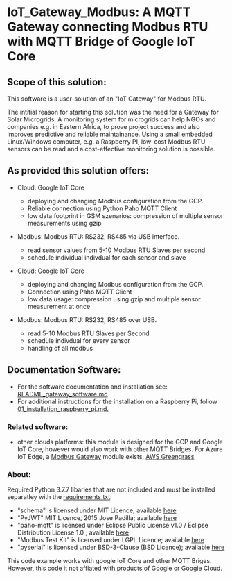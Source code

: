 # IoT_Gateway_Modbus: A MQTT Gateway connecting Modbus RTU with MQTT Bridge of Google IoT Core

## Scope of this solution:
This software is a user-solution of an "IoT Gateway" for Modbus RTU. 

The intitial reason for starting this solution was the need for a Gateway for Solar Microgrids.
A monitoring system for microgrids can help NGOs and companies e.g. in Eastern Africa, to prove project success and also improves predictive and reliable maintainance. 
Using a small embedded Linux/Windows computer, e.g. a Raspberry PI, low-cost Modbus RTU sensors can be read and a cost-effective monitoring solution is possible. 

## As provided this solution offers:
- Cloud: Google IoT Core
	- deploying and changing Modbus configuration from the GCP.
	- Reliable connection using Python Paho MQTT Client
	- low data footprint in GSM szenarios: compression of multiple sensor measurements using gzip  

- Modbus: Modbus RTU: RS232, RS485 via USB interface.
	- read sensor values from 5-10 Modbus RTU Slaves per second
	- schedule individual indivdual for each sensor and slave

- Cloud: Google IoT Core
	- deploying and changing Modbus configuration from the GCP.
	- Connection using Paho MQTT Client
	- low data usage: compression using gzip and multiple sensor measurement at once

- Modbus: Modbus RTU: RS232, RS485 over USB.
	- read 5-10 Modbus RTU Slaves per Second
	- schedule indivdual for every sensor
	- handling of all modbus

## Documentation Software:
- For the software documentation and installation see: [README_gateway_software.md](/src/README_gateway_software.md) 
- For additional instructions for the installation on a Raspberry Pi, follow [01_installation_raspberry_pi.md.](/implementation_raspberry_pi/01_installation_raspberry_pi.md) 

 ### Related software:
 - other clouds platforms: this module is designed for the GCP and Google IoT Core, however would also work with other MQTT Bridges.
 For Azure IoT Edge, a [Modbus Gateway](https://github.com/MicrosoftDocs/azure-docs/blob/master/articles/iot-edge/deploy-modbus-gateway.md)  module exists, [AWS Greengrass](https://docs.aws.amazon.com/greengrass/latest/developerguide/modbus-protocol-adapter-connector.html)
    
 ### About:
 Required Python 3.7.7 libaries that are not included and must be installed separatley with the [requirements.txt](/src/requirements.txt):
- "schema" is licensed under MIT Licence; available [here](https://pypi.org/project/schema/)  
- "PyJWT"  MIT Licence, 2015 Jose Padilla; available [here](https://pypi.org/project/PyJWT/)   
- "paho-mqtt"  is licensed under Eclipse Public License v1.0 / Eclipse Distribution License 1.0 ; available [here](https://pypi.org/project/paho-mqtt/)   
- "Modbus Test Kit" is licensed under LGPL Licence; available [here](https://pypi.org/project/modbus_tk/)   
- "pyserial"  is licensed under BSD-3-Clause (BSD Licence); available [here](https://pypi.org/project/pyserial/)   

This code example works with google IoT Core and other MQTT Briges. However, this code it not affiated with products of Google or Google Cloud.

